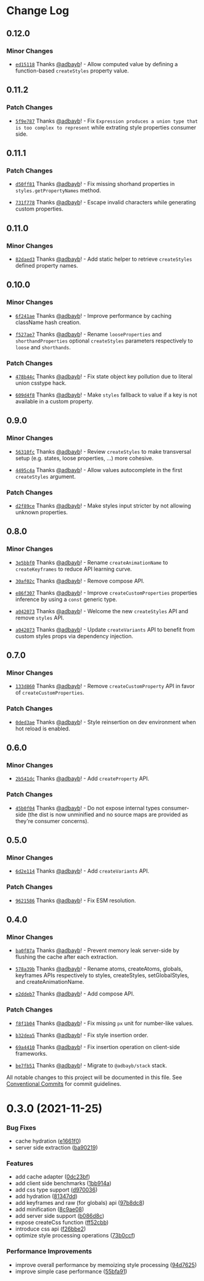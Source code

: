 # Change Log

## 0.12.0

### Minor Changes

- [`ed15118`](https://github.com/adbayb/coulis/commit/ed1511848544dc5e307c95e6ac12469d8785393f) Thanks [@adbayb](https://github.com/adbayb)! - Allow computed value by defining a function-based `createStyles` property value.

## 0.11.2

### Patch Changes

- [`5f9e787`](https://github.com/adbayb/coulis/commit/5f9e787a1e2dcce61964e5adabcbb843b3b4b5ce) Thanks [@adbayb](https://github.com/adbayb)! - Fix `Expression produces a union type that is too complex to represent` while extrating style properties consumer side.

## 0.11.1

### Patch Changes

- [`d50ff81`](https://github.com/adbayb/coulis/commit/d50ff8121fcb7e74201a578dd4890590d1468ad4) Thanks [@adbayb](https://github.com/adbayb)! - Fix missing shorhand properties in `styles.getPropertyNames` method.

- [`731f778`](https://github.com/adbayb/coulis/commit/731f77825a1a9853c61735de8dd91cb16705c619) Thanks [@adbayb](https://github.com/adbayb)! - Escape invalid characters while generating custom properties.

## 0.11.0

### Minor Changes

- [`82daed3`](https://github.com/adbayb/coulis/commit/82daed3bd650ba23bc3e07f089208e01d77fe30b) Thanks [@adbayb](https://github.com/adbayb)! - Add static helper to retrieve `createStyles` defined property names.

## 0.10.0

### Minor Changes

- [`6f241ae`](https://github.com/adbayb/coulis/commit/6f241ae6e3e40e81825f5635494636a4247a609a) Thanks [@adbayb](https://github.com/adbayb)! - Improve performance by caching className hash creation.

- [`f527ae7`](https://github.com/adbayb/coulis/commit/f527ae7bc52262ffcd03aeb8b29de5eb68773e1b) Thanks [@adbayb](https://github.com/adbayb)! - Rename `looseProperties` and `shorthandProperties` optional `createStyles` parameters respectively to `loose` and `shorthands`.

### Patch Changes

- [`478b44c`](https://github.com/adbayb/coulis/commit/478b44cbab86a8dd5dc5cfa9bf6ffb89e49ac998) Thanks [@adbayb](https://github.com/adbayb)! - Fix state object key pollution due to literal union csstype hack.

- [`609d4f8`](https://github.com/adbayb/coulis/commit/609d4f8a18733639e42ebd3bd8197886dfbcf0b0) Thanks [@adbayb](https://github.com/adbayb)! - Make `styles` fallback to value if a key is not available in a custom property.

## 0.9.0

### Minor Changes

- [`56310fc`](https://github.com/adbayb/coulis/commit/56310fc381ed316da9418d1e4bb8e734e2190d75) Thanks [@adbayb](https://github.com/adbayb)! - Review `createStyles` to make transversal setup (e.g. states, loose properties, ...) more cohesive.

- [`4495c4a`](https://github.com/adbayb/coulis/commit/4495c4a9ab67a15202ca9bcd934903a927a68298) Thanks [@adbayb](https://github.com/adbayb)! - Allow values autocomplete in the first `createStyles` argument.

### Patch Changes

- [`d2f89ce`](https://github.com/adbayb/coulis/commit/d2f89cedcdce50019fe714ea558b2cbf3395f3e5) Thanks [@adbayb](https://github.com/adbayb)! - Make styles input stricter by not allowing unknown properties.

## 0.8.0

### Minor Changes

- [`3e5bbf0`](https://github.com/adbayb/coulis/commit/3e5bbf0a19d8dd8a800ec120c0db0d542538ce58) Thanks [@adbayb](https://github.com/adbayb)! - Rename `createAnimationName` to `createKeyframes` to reduce API learning curve.

- [`30af02c`](https://github.com/adbayb/coulis/commit/30af02c21e8c5bae179b7b8356663932ed348a55) Thanks [@adbayb](https://github.com/adbayb)! - Remove compose API.

- [`e86f307`](https://github.com/adbayb/coulis/commit/e86f307959b17cf44d861d17cb76d9d92d1fddaa) Thanks [@adbayb](https://github.com/adbayb)! - Improve `createCustomProperties` properties inference by using a `const` generic type.

- [`a042073`](https://github.com/adbayb/coulis/commit/a04207353a35f7503b793974ad8016c2ed2a394c) Thanks [@adbayb](https://github.com/adbayb)! - Welcome the new `createStyles` API and remove `styles` API.

- [`a042073`](https://github.com/adbayb/coulis/commit/a04207353a35f7503b793974ad8016c2ed2a394c) Thanks [@adbayb](https://github.com/adbayb)! - Update `createVariants` API to benefit from custom styles props via dependency injection.

## 0.7.0

### Minor Changes

- [`133d860`](https://github.com/adbayb/coulis/commit/133d860ceac1f6b29afa69554e9dc9c979951a0f) Thanks [@adbayb](https://github.com/adbayb)! - Remove `createCustomProperty` API in favor of `createCustomProperties`.

### Patch Changes

- [`0ded3ae`](https://github.com/adbayb/coulis/commit/0ded3aec64ee75c4cc7411137735db49d2c9ef77) Thanks [@adbayb](https://github.com/adbayb)! - Style reinsertion on dev environment when hot reload is enabled.

## 0.6.0

### Minor Changes

- [`2b541dc`](https://github.com/adbayb/coulis/commit/2b541dc5d26c473d4b9ac40744f8078e09980741) Thanks [@adbayb](https://github.com/adbayb)! - Add `createProperty` API.

### Patch Changes

- [`45b0f04`](https://github.com/adbayb/coulis/commit/45b0f04b25c1b8d7c7d54bae6bb662a5f26a1205) Thanks [@adbayb](https://github.com/adbayb)! - Do not expose internal types consumer-side (the dist is now unminified and no source maps are provided as they're consumer concerns).

## 0.5.0

### Minor Changes

- [`6d2e114`](https://github.com/adbayb/coulis/commit/6d2e1147bc4dfc1af6876d6500d348b82cfb6cae) Thanks [@adbayb](https://github.com/adbayb)! - Add `createVariants` API.

### Patch Changes

- [`9621586`](https://github.com/adbayb/coulis/commit/9621586d014cc036821347396e0f16e39919425e) Thanks [@adbayb](https://github.com/adbayb)! - Fix ESM resolution.

## 0.4.0

### Minor Changes

- [`ba0f87a`](https://github.com/adbayb/coulis/commit/ba0f87a4df10eb60d78d654703a84d49f75b0237) Thanks [@adbayb](https://github.com/adbayb)! - Prevent memory leak server-side by flushing the cache after each extraction.

- [`578a39b`](https://github.com/adbayb/coulis/commit/578a39ba112f10edd10034ff9272bf2e9ec9c939) Thanks [@adbayb](https://github.com/adbayb)! - Rename atoms, createAtoms, globals, keyframes APIs respectively to styles, createStyles, setGlobalStyles, and createAnimationName.

- [`e2ddeb7`](https://github.com/adbayb/coulis/commit/e2ddeb7ec0369a9dd3fc1bd0486aa2a833299364) Thanks [@adbayb](https://github.com/adbayb)! - Add compose API.

### Patch Changes

- [`f8f1b04`](https://github.com/adbayb/coulis/commit/f8f1b048e5de5a637541b9c9af57a383e55b49c8) Thanks [@adbayb](https://github.com/adbayb)! - Fix missing `px` unit for number-like values.

- [`b32dea5`](https://github.com/adbayb/coulis/commit/b32dea56e2e29a3a0019eb707bc0c8f4ebaea4d8) Thanks [@adbayb](https://github.com/adbayb)! - Fix style insertion order.

- [`69a4410`](https://github.com/adbayb/coulis/commit/69a44106fdde91760e3f264ed2b8b4420c8bcc1e) Thanks [@adbayb](https://github.com/adbayb)! - Fix insertion operation on client-side frameworks.

- [`be7fb51`](https://github.com/adbayb/coulis/commit/be7fb51e63caff2429ce4a556a052273b444d25c) Thanks [@adbayb](https://github.com/adbayb)! - Migrate to `@adbayb/stack` stack.

All notable changes to this project will be documented in this file.
See [Conventional Commits](https://conventionalcommits.org) for commit guidelines.

# 0.3.0 (2021-11-25)

### Bug Fixes

- cache hydration ([e1661f0](https://github.com/adbayb/coulis/commit/e1661f0b0d9690a8d4c388432f8dfc1731f1006e))
- server side extraction ([ba90219](https://github.com/adbayb/coulis/commit/ba9021978c3e4ab88e5abe1f260945d8d2a6b223))

### Features

- add cache adapter ([0dc23bf](https://github.com/adbayb/coulis/commit/0dc23bfe0a88ca3e71ee8e2c41bc17fdfd828ffd))
- add client side benchmarks ([1bb914a](https://github.com/adbayb/coulis/commit/1bb914a8976bb874fd5fab9b2c39d61d2520e7ba))
- add css type support ([d970036](https://github.com/adbayb/coulis/commit/d9700367ac5bcb876537b6b89c75c66d26e76fec))
- add hydration ([81347dd](https://github.com/adbayb/coulis/commit/81347dd5f4249f12e6fcfbb58f3132c001d51b15))
- add keyframes and raw (for globals) api ([97b8dc8](https://github.com/adbayb/coulis/commit/97b8dc80c2c30c5b624c374830182504f0f35710))
- add minification ([8c9ae08](https://github.com/adbayb/coulis/commit/8c9ae08eebaa21337ab0f2e326b78d1c509b7d75))
- add server side support ([b086d8c](https://github.com/adbayb/coulis/commit/b086d8c154e6e8e9d9a6541a2e4fe367ad46dece))
- expose createCss function ([ff52cbb](https://github.com/adbayb/coulis/commit/ff52cbbbdfb456f2f11d2a22f5c2adf5e1f04ae1))
- introduce css api ([f26bbe2](https://github.com/adbayb/coulis/commit/f26bbe2760cdd4a0402769fb39f9a0c34db435ee))
- optimize style processing operations ([73b0ccf](https://github.com/adbayb/coulis/commit/73b0ccfb71982d387c1f8e832fc5dba0743c1ac7))

### Performance Improvements

- improve overall performance by memoizing style processing ([94d7625](https://github.com/adbayb/coulis/commit/94d7625cc6ed73f7e8d5b227d3f6c6d566c64ec8))
- improve simple case performance ([55bfa91](https://github.com/adbayb/coulis/commit/55bfa915480770c6198c1b80fdeb8eb3e267f09d))
